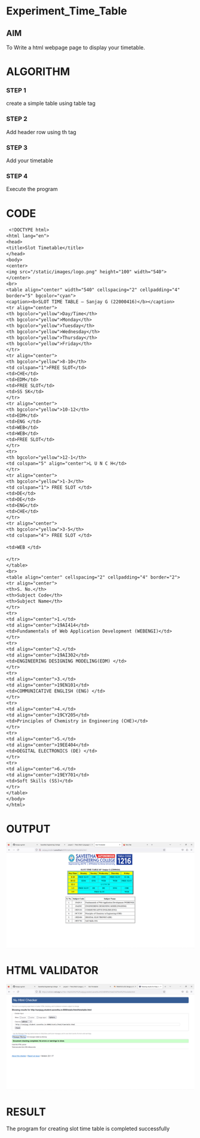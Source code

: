 # Experiment_Time_Table

## AIM
To Write a html webpage page to display your timetable.

# ALGORITHM
### STEP 1
create a simple table using table tag

### STEP 2
Add header row using th tag

### STEP 3
Add your timetable

### STEP 4
Execute the program

# CODE
```
 <!DOCTYPE html>
<html lang="en">
<head>
<title>Slot Timetable</title>
</head>
<body>
<center>
<img src="/static/images/logo.png" height="100" width="540">
</center>
<br>
<table align="center" width="540" cellspacing="2" cellpadding="4" border="5" bgcolor="cyan">
<caption><b>SLOT TIME TABLE – Sanjay G (22000416)</b></caption>
<tr align="center">
<th bgcolor="yellow">Day/Time</th>
<th bgcolor="yellow">Monday</th>
<th bgcolor="yellow">Tuesday</th>
<th bgcolor="yellow">Wednesday</th>
<th bgcolor="yellow">Thursday</th>
<th bgcolor="yellow">Friday</th>
</tr>
<tr align="center">
<th bgcolor="yellow">8-10</th>
<td colspan="1">FREE SLOT</td>
<td>CHE</td>
<td>EDM</td>
<td>FREE SLOT</td>
<td>SS SK</td>
</tr>
<tr align="center">
<th bgcolor="yellow">10-12</th>
<td>EDM</td>
<td>ENG </td>
<td>WEB</td>
<td>WEB</td>
<td>FREE SLOT</td>
</tr>
<tr>
<th bgcolor="yellow">12-1</th>
<td colspan="5" align="center">L U N C H</td>
</tr>
<tr align="center">
<th bgcolor="yellow">1-3</th>
<td colspan="1"> FREE SLOT </td>
<td>DE</td>
<td>DE</td>
<td>ENG</td>
<td>CHE</td>
</tr>
<tr align="center">
<th bgcolor="yellow">3-5</th>
<td colspan="4"> FREE SLOT </td>

<td>WEB </td>

</tr>
</table>
<br>
<table align="center" cellspacing="2" cellpadding="4" border="2">
<tr align="center">
<th>S. No.</th>
<th>Subject Code</th>
<th>Subject Name</th>
</tr>
<tr>
<td align="center">1.</td>
<td align="center">19AI414</td>
<td>Fundamentals of Web Application Development (WEBENGI)</td>
</tr>
<tr>
<td align="center">2.</td>
<td align="center">19AI302</td>
<td>ENGINEERING DESIGNING MODELING(EDM) </td>
</tr>
<tr>
<td align="center">3.</td>
<td align="center">19EN101</td>
<td>COMMUNICATIVE ENGLISH (ENG) </td>
</tr>
<tr>
<td align="center">4.</td>
<td align="center">19CY205</td>
<td>Principles of Chemistry in Engineering (CHE)</td>
</tr>
<tr>
<td align="center">5.</td>
<td align="center">19EE404</td>
<td>DEGITAL ELECTRONICS (DE) </td>
</tr>
<tr>
<td align="center">6.</td>
<td align="center">19EY701</td>
<td>Soft Skills (SS)</td>
</tr>
</table>
</body>
</html>
```

# OUTPUT
![OUTPUT](./out.png)

# HTML VALIDATOR 
![HTML VALIDATOR](./vaild.png)

# RESULT 
The program for creating slot time table is completed successfully

